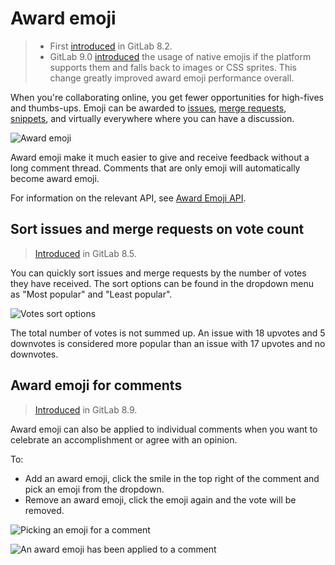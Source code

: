 # Award emoji

> - First [introduced](https://gitlab.com/gitlab-org/gitlab-ce/merge_requests/1825) in GitLab 8.2.
> - GitLab 9.0 [introduced](https://gitlab.com/gitlab-org/gitlab-ce/merge_requests/9570) the usage of native emojis if the platform
>  supports them and falls back to images or CSS sprites. This change greatly
>  improved award emoji performance overall.

When you're collaborating online, you get fewer opportunities for high-fives
and thumbs-ups. Emoji can be awarded to [issues](project/issues/index.md), [merge requests](project/merge_requests/index.md),
[snippets](snippets.md), and virtually everywhere where you can have a discussion.

![Award emoji](img/award_emoji_select.png)

Award emoji make it much easier to give and receive feedback without a long
comment thread. Comments that are only emoji will automatically become
award emoji.

For information on the relevant API, see [Award Emoji API](../api/award_emoji.md).

## Sort issues and merge requests on vote count

> [Introduced](https://gitlab.com/gitlab-org/gitlab-ce/merge_requests/2781) in GitLab 8.5.

You can quickly sort issues and merge requests by the number of votes they
have received. The sort options can be found in the dropdown menu as "Most
popular" and "Least popular".

![Votes sort options](img/award_emoji_votes_sort_options.png)

The total number of votes is not summed up. An issue with 18 upvotes and 5
downvotes is considered more popular than an issue with 17 upvotes and no
downvotes.

## Award emoji for comments

> [Introduced](https://gitlab.com/gitlab-org/gitlab-ce/merge_requests/4291) in GitLab 8.9.

Award emoji can also be applied to individual comments when you want to
celebrate an accomplishment or agree with an opinion.

To:

- Add an award emoji, click the smile in the top right of the comment and pick an emoji from the dropdown.
- Remove an award emoji, click the emoji again and the vote will be removed.

![Picking an emoji for a comment](img/award_emoji_comment_picker.png)

![An award emoji has been applied to a comment](img/award_emoji_comment_awarded.png)
